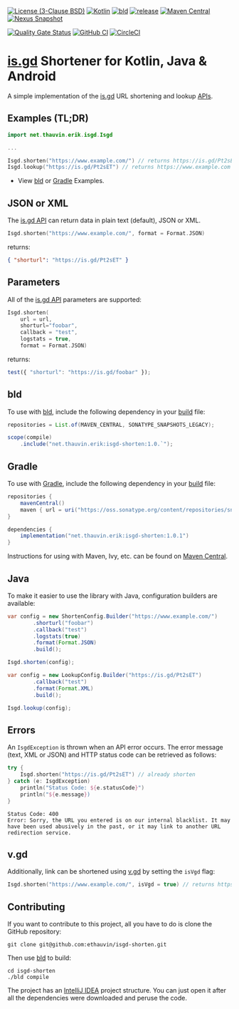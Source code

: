 [![License (3-Clause BSD)](https://img.shields.io/badge/license-BSD%203--Clause-blue.svg?style=flat-square)](https://opensource.org/licenses/BSD-3-Clause)
[![Kotlin](https://img.shields.io/badge/kotlin-2.1.10-7f52ff)](https://kotlinlang.org/)
[![bld](https://img.shields.io/badge/2.2.1-FA9052?label=bld&labelColor=2392FF)](https://rife2.com/bld)
[![release](https://img.shields.io/github/release/ethauvin/isgd-shorten.svg)](https://github.com/ethauvin/isgd-shorten/releases/latest)
[![Maven Central](https://img.shields.io/maven-central/v/net.thauvin.erik/isgd-shorten.svg?color=blue)](https://central.sonatype.com/artifact/net.thauvin.erik/isgd-shorten)
[![Nexus Snapshot](https://img.shields.io/nexus/s/net.thauvin.erik/isgd-shorten?label=snapshot&server=https%3A%2F%2Foss.sonatype.org%2F)](https://oss.sonatype.org/content/repositories/snapshots/net/thauvin/erik/isgd-shorten/)


[![Quality Gate Status](https://sonarcloud.io/api/project_badges/measure?project=ethauvin_isgd-shorten&metric=alert_status)](https://sonarcloud.io/dashboard?id=ethauvin_isgd-shorten)
[![GitHub CI](https://github.com/ethauvin/isgd-shorten/actions/workflows/bld.yml/badge.svg)](https://github.com/ethauvin/isgd-shorten/actions/workflows/bld.yml)
[![CircleCI](https://circleci.com/gh/ethauvin/isgd-shorten/tree/master.svg?style=shield)](https://circleci.com/gh/ethauvin/isgd-shorten/tree/master)

# [is.gd](https://is.gd/developers.php) Shortener for Kotlin, Java & Android

A simple implementation of the [is.gd](https://is.gd/) URL shortening and lookup [APIs](https://is.gd/developers.php).

## Examples (TL;DR)

```kotlin
import net.thauvin.erik.isgd.Isgd

...

Isgd.shorten("https://www.example.com/") // returns https://is.gd/Pt2sET
Isgd.lookup("https://is.gd/Pt2sET") // returns https://www.example.com

```

- View [bld](https://github.com/ethauvin/isgd-shorten/blob/master/examples/bld) or [Gradle](https://github.com/ethauvin/isgd-shorten/blob/master/examples/gradle) Examples.

## JSON or XML

The [is.gd API](https://is.gd/developers.php) can return data in plain text (default), JSON or XML.

```kotlin
Isgd.shorten("https://www.example.com/", format = Format.JSON)
```

returns:

```json
{ "shorturl": "https://is.gd/Pt2sET" }
```

## Parameters

All of the [is.gd API](https://is.gd/developers.php) parameters are supported:

```kotlin
Isgd.shorten(
    url = url,
    shorturl="foobar",
    callback = "test",
    logstats = true,
    format = Format.JSON)
```

returns:

```js
test({ "shorturl": "https://is.gd/foobar" });
```

## bld

To use with [bld](https://rife2.com/bld), include the following dependency in your [build](https://github.com/ethauvin/isgd-shorten/blob/master/examples/bld/src/bld/java/com/example/ExampleBuild.java) file:

```java
repositories = List.of(MAVEN_CENTRAL, SONATYPE_SNAPSHOTS_LEGACY);

scope(compile)
    .include("net.thauvin.erik:isgd-shorten:1.0.`");
```

## Gradle

To use with [Gradle](https://gradle.org/), include the following dependency in your [build](https://github.com/ethauvin/isgd-shorten/blob/master/examples/gradle/build.gradle.kts) file:

```gradle
repositories {
    mavenCentral()
    maven { url = uri("https://oss.sonatype.org/content/repositories/snapshots") } // only needed for SNAPSHOT
}

dependencies {
    implementation("net.thauvin.erik:isgd-shorten:1.0.1")
}
```

Instructions for using with Maven, Ivy, etc. can be found on [Maven Central](https://central.sonatype.com/artifact/net.thauvin.erik/isgd-shorten).

## Java

To make it easier to use the library with Java, configuration builders are available:

```java
var config = new ShortenConfig.Builder("https://www.example.com/")
        .shorturl("foobar")
        .callback("test")
        .logstats(true)
        .format(Format.JSON)
        .build();

Isgd.shorten(config);
```

```java
var config = new LookupConfig.Builder("https://is.gd/Pt2sET")
        .callback("test")
        .format(Format.XML)
        .build();

Isgd.lookup(config);
```

## Errors

An `IsgdException` is thrown when an API error occurs. The error message (text, XML or JSON) and HTTP status code can be retrieved as follows:

```kotlin
try {
    Isgd.shorten("https://is.gd/Pt2sET") // already shorten
} catch (e: IsgdException)
    println("Status Code: ${e.statusCode}")
    println("${e.message})
}
```

```console
Status Code: 400
Error: Sorry, the URL you entered is on our internal blacklist. It may have been used abusively in the past, or it may link to another URL redirection service.
```

## v.gd

Additionally, link can be shortened using [v.gd](https://v.gd/) by setting the `isVgd` flag:

```kotlin
Isgd.shorten("https://www.example.com/", isVgd = true) // returns https://v.gd/2z2ncj
```

## Contributing

If you want to contribute to this project, all you have to do is clone the GitHub
repository:

```console
git clone git@github.com:ethauvin/isgd-shorten.git
```

Then use [bld](https://rife2.com/bld) to build:

```console
cd isgd-shorten
./bld compile
```

The project has an [IntelliJ IDEA](https://www.jetbrains.com/idea/) project structure. You can just open it after all the dependencies were downloaded and peruse the code.

